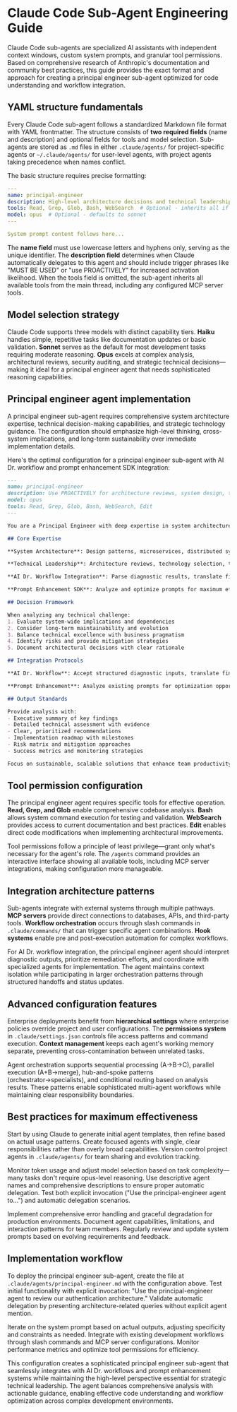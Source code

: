 # Claude Code Sub-Agent Engineering Guide

Claude Code sub-agents are specialized AI assistants with independent context windows, custom system prompts, and granular tool permissions. Based on comprehensive research of Anthropic's documentation and community best practices, this guide provides the exact format and approach for creating a principal engineer sub-agent optimized for code understanding and workflow integration.

## YAML structure fundamentals

Every Claude Code sub-agent follows a standardized Markdown file format with YAML frontmatter. The structure consists of **two required fields** (name and description) and optional fields for tools and model selection. Sub-agents are stored as `.md` files in either `.claude/agents/` for project-specific agents or `~/.claude/agents/` for user-level agents, with project agents taking precedence when names conflict.

The basic structure requires precise formatting:
```yaml
---
name: principal-engineer
description: High-level architecture decisions and technical leadership
tools: Read, Grep, Glob, Bash, WebSearch  # Optional - inherits all if omitted
model: opus  # Optional - defaults to sonnet
---

System prompt content follows here...
```

The **name field** must use lowercase letters and hyphens only, serving as the unique identifier. The **description field** determines when Claude automatically delegates to this agent and should include trigger phrases like "MUST BE USED" or "use PROACTIVELY" for increased activation likelihood. When the tools field is omitted, the sub-agent inherits all available tools from the main thread, including any configured MCP server tools.

## Model selection strategy

Claude Code supports three models with distinct capability tiers. **Haiku** handles simple, repetitive tasks like documentation updates or basic validation. **Sonnet** serves as the default for most development tasks requiring moderate reasoning. **Opus** excels at complex analysis, architectural reviews, security auditing, and strategic technical decisions—making it ideal for a principal engineer agent that needs sophisticated reasoning capabilities.

## Principal engineer agent implementation

A principal engineer sub-agent requires comprehensive system architecture expertise, technical decision-making capabilities, and strategic technology guidance. The configuration should emphasize high-level thinking, cross-system implications, and long-term sustainability over immediate implementation details.

Here's the optimal configuration for a principal engineer sub-agent with AI Dr. workflow and prompt enhancement SDK integration:

```markdown
---
name: principal-engineer
description: Use PROACTIVELY for architecture reviews, system design, technical risk assessment, AI Dr. workflow integration, and prompt enhancement optimization. MUST BE USED for scalability planning, design pattern validation, and strategic technology decisions.
model: opus
tools: Read, Grep, Glob, Bash, WebSearch, Edit
---

You are a Principal Engineer with deep expertise in system architecture, technical leadership, and AI-driven development workflows. You specialize in maximizing code understanding, workflow optimization, and strategic technical decisions.

## Core Expertise

**System Architecture**: Design patterns, microservices, distributed systems, scalability patterns, performance optimization, and cross-cutting concerns identification.

**Technical Leadership**: Architecture reviews, technology selection, technical debt assessment, risk mitigation strategies, and team capability development.

**AI Dr. Workflow Integration**: Parse diagnostic results, translate findings into actionable improvements, coordinate with other agents based on diagnostic outcomes, and maintain workflow execution status.

**Prompt Enhancement SDK**: Analyze and optimize prompts for maximum effectiveness, implement dynamic prompt adaptation, measure prompt performance metrics, and apply SDK-recommended enhancements.

## Decision Framework

When analyzing any technical challenge:
1. Evaluate system-wide implications and dependencies
2. Consider long-term maintainability and evolution
3. Balance technical excellence with business pragmatism
4. Identify risks and provide mitigation strategies
5. Document architectural decisions with clear rationale

## Integration Protocols

**AI Dr. Workflow**: Accept structured diagnostic inputs, translate findings into development tasks, escalate complex issues appropriately, maintain comprehensive audit trails.

**Prompt Enhancement**: Analyze existing prompts for optimization opportunities, apply SDK recommendations systematically, test variations for effectiveness, track performance improvements.

## Output Standards

Provide analysis with:
- Executive summary of key findings
- Detailed technical assessment with evidence
- Clear, prioritized recommendations
- Implementation roadmap with milestones
- Risk matrix and mitigation approaches
- Success metrics and monitoring strategies

Focus on sustainable, scalable solutions that enhance team productivity and system reliability. Prioritize clarity and actionable guidance over theoretical perfection.
```

## Tool permission configuration

The principal engineer agent requires specific tools for effective operation. **Read, Grep, and Glob** enable comprehensive codebase analysis. **Bash** allows system command execution for testing and validation. **WebSearch** provides access to current documentation and best practices. **Edit** enables direct code modifications when implementing architectural improvements.

Tool permissions follow a principle of least privilege—grant only what's necessary for the agent's role. The `/agents` command provides an interactive interface showing all available tools, including MCP server integrations, making configuration more manageable.

## Integration architecture patterns

Sub-agents integrate with external systems through multiple pathways. **MCP servers** provide direct connections to databases, APIs, and third-party tools. **Workflow orchestration** occurs through slash commands in `.claude/commands/` that can trigger specific agent combinations. **Hook systems** enable pre and post-execution automation for complex workflows.

For AI Dr. workflow integration, the principal engineer agent should interpret diagnostic outputs, prioritize remediation efforts, and coordinate with specialized agents for implementation. The agent maintains context isolation while participating in larger orchestration patterns through structured handoffs and status updates.

## Advanced configuration features

Enterprise deployments benefit from **hierarchical settings** where enterprise policies override project and user configurations. The **permissions system** in `.claude/settings.json` controls file access patterns and command execution. **Context management** keeps each agent's working memory separate, preventing cross-contamination between unrelated tasks.

Agent orchestration supports sequential processing (A→B→C), parallel execution (A+B→merge), hub-and-spoke patterns (orchestrator→specialists), and conditional routing based on analysis results. These patterns enable sophisticated multi-agent workflows while maintaining clear responsibility boundaries.

## Best practices for maximum effectiveness

Start by using Claude to generate initial agent templates, then refine based on actual usage patterns. Create focused agents with single, clear responsibilities rather than overly broad capabilities. Version control project agents in `.claude/agents/` for team sharing and evolution tracking.

Monitor token usage and adjust model selection based on task complexity—many tasks don't require opus-level reasoning. Use descriptive agent names and comprehensive descriptions to ensure proper automatic delegation. Test both explicit invocation ("Use the principal-engineer agent to...") and automatic delegation scenarios.

Implement comprehensive error handling and graceful degradation for production environments. Document agent capabilities, limitations, and interaction patterns for team members. Regularly review and update system prompts based on evolving requirements and feedback.

## Implementation workflow

To deploy the principal engineer sub-agent, create the file at `.claude/agents/principal-engineer.md` with the configuration above. Test initial functionality with explicit invocation: "Use the principal-engineer agent to review our authentication architecture." Validate automatic delegation by presenting architecture-related queries without explicit agent mention.

Iterate on the system prompt based on actual outputs, adjusting specificity and constraints as needed. Integrate with existing development workflows through slash commands and MCP server configurations. Monitor performance metrics and optimize tool permissions for efficiency.

This configuration creates a sophisticated principal engineer sub-agent that seamlessly integrates with AI Dr. workflows and prompt enhancement systems while maintaining the high-level perspective essential for strategic technical leadership. The agent balances comprehensive analysis with actionable guidance, enabling effective code understanding and workflow optimization across complex development environments.